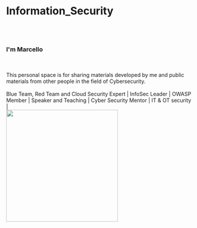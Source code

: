 # Information_Security
<br>
</br>

### I'm Marcello
<br>
</br>
This personal space is for sharing materials developed by me and public materials from other people in the field of Cybersecurity.
<br>
</br>
Blue Team, Red Team and Cloud Security Expert | InfoSec Leader | OWASP Member | Speaker and Teaching | Cyber Security Mentor | IT & OT security |

<br>

<img src="https://giphy.com/gifs/world-attacks-snapshot-ELham0Mveox9e/giphy.gif" width="300">

</br>
